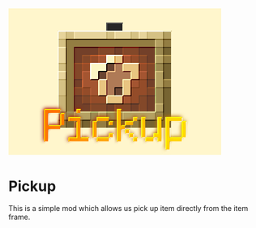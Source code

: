 ![](https://raw.githubusercontent.com/Nova-Committee/Pickup/master/logo.png)
----------
# Pickup
This is a simple mod which allows us pick up item directly from the item frame.
